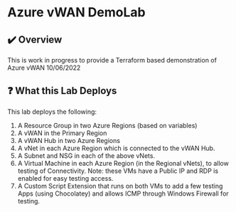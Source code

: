 # Azure vWAN DemoLab

## :heavy_check_mark: Overview
This is work in progress to provide a Terraform based demonstration of Azure vWAN 10/06/2022

## :question: What this Lab Deploys

This lab deploys the following:
1. A Resource Group in two Azure Regions (based on variables)
2. A vWAN in the Primary Region
3. A vWAN Hub in two Azure Regions
4. A vNet in each Azure Region which is connected to the vWAN Hub.
5. A Subnet and NSG in each of the above vNets. 
6. A Virtual Machine in each Azure Region (in the Regional vNets), to allow testing of Connectivity. Note: these VMs have a Public IP and RDP is enabled for easy testing access. 
7. A Custom Script Extension that runs on both VMs to add a few testing Apps (using Chocolatey) and allows ICMP through Windows Firewall for testing. 
